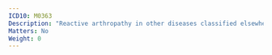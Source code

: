 ```yaml
---
ICD10: M0363
Description: "Reactive arthropathy in other diseases classified elsewhere: Forearm"
Matters: No
Weight: 0
---
```


